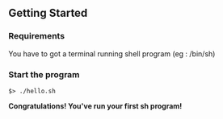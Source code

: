 ## Getting Started

### Requirements

You have to got a terminal running shell program (eg : /bin/sh)

### Start the program

```
$> ./hello.sh
```

**Congratulations! You've run your first sh program!**
